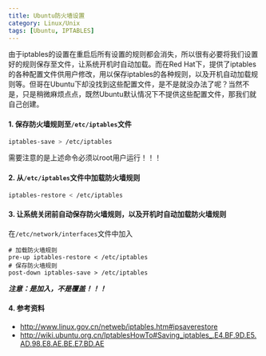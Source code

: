 ```yaml
---
title: Ubuntu防火墙设置
category: Linux/Unix
tags: [Ubuntu, IPTABLES]
---
```


由于iptables的设置在重启后所有设置的规则都会消失，所以很有必要将我们设置好的规则保存至文件，让系统开机时自动加载。而在Red Hat下，提供了iptables的各种配置文件供用户修改，用以保存iptables的各种规则，以及开机自动加载规则等。但哥在Ubuntu下却没找到这些配置文件，是不是就没办法了呢？当然不是，只是稍微麻烦点点，既然Ubuntu默认情况下不提供这些配置文件，那我们就自己创建。


#### 1. 保存防火墙规则至`/etc/iptables`文件

```bash
iptables-save > /etc/iptables
```

需要注意的是上述命令必须以root用户运行！！！

#### 2. 从`/etc/iptables`文件中加载防火墙规则

```bash
iptables-restore < /etc/iptables
```

#### 3. 让系统关闭前自动保存防火墙规则，以及开机时自动加载防火墙规则

在`/etc/network/interfaces`文件中加入

```
# 加载防火墙规则
pre-up iptables-restore < /etc/iptables
# 保存防火墙规则
post-down iptables-save > /etc/iptables
```

***注意：是加入，不是覆盖！！！***

#### 4. 参考资料
- <http://www.linux.gov.cn/netweb/iptables.htm#ipsaverestore>
- <http://wiki.ubuntu.org.cn/IptablesHowTo#Saving_iptables_.E4.BF.9D.E5.AD.98.E8.AE.BE.E7.BD.AE>
